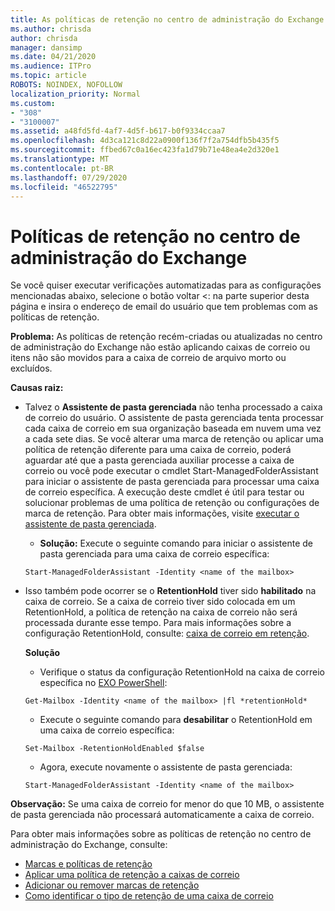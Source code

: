 ```yaml
---
title: As políticas de retenção no centro de administração do Exchange não estão funcionando
ms.author: chrisda
author: chrisda
manager: dansimp
ms.date: 04/21/2020
ms.audience: ITPro
ms.topic: article
ROBOTS: NOINDEX, NOFOLLOW
localization_priority: Normal
ms.custom:
- "308"
- "3100007"
ms.assetid: a48fd5fd-4af7-4d5f-b617-b0f9334ccaa7
ms.openlocfilehash: 4d3ca121c8d22a0900f136f7f2a754dfb5b435f5
ms.sourcegitcommit: ffbed67c0a16ec423fa1d79b71e48ea4e2d320e1
ms.translationtype: MT
ms.contentlocale: pt-BR
ms.lasthandoff: 07/29/2020
ms.locfileid: "46522795"
---
```

# <a name="retention-policies-in-exchange-admin-center"></a>Políticas de retenção no centro de administração do Exchange

Se você quiser executar verificações automatizadas para as configurações mencionadas abaixo, selecione o botão voltar <: na parte superior desta página e insira o endereço de email do usuário que tem problemas com as políticas de retenção.

 **Problema:** As políticas de retenção recém-criadas ou atualizadas no centro de administração do Exchange não estão aplicando caixas de correio ou itens não são movidos para a caixa de correio de arquivo morto ou excluídos. 
  
 **Causas raiz:**
  
- Talvez o **Assistente de pasta gerenciada** não tenha processado a caixa de correio do usuário. O assistente de pasta gerenciada tenta processar cada caixa de correio em sua organização baseada em nuvem uma vez a cada sete dias. Se você alterar uma marca de retenção ou aplicar uma política de retenção diferente para uma caixa de correio, poderá aguardar até que a pasta gerenciada auxiliar processe a caixa de correio ou você pode executar o cmdlet Start-ManagedFolderAssistant para iniciar o assistente de pasta gerenciada para processar uma caixa de correio específica. A execução deste cmdlet é útil para testar ou solucionar problemas de uma política de retenção ou configurações de marca de retenção. Para obter mais informações, visite [executar o assistente de pasta gerenciada](https://msdn.microsoft.com/library/gg271153%28v=exchsrvcs.149%29.aspx#managedfolderassist).
    
  - **Solução:** Execute o seguinte comando para iniciar o assistente de pasta gerenciada para uma caixa de correio específica:
    
  ```
  Start-ManagedFolderAssistant -Identity <name of the mailbox>
  ```

- Isso também pode ocorrer se o **RetentionHold** tiver sido **habilitado** na caixa de correio. Se a caixa de correio tiver sido colocada em um RetentionHold, a política de retenção na caixa de correio não será processada durante esse tempo. Para mais informações sobre a configuração RetentionHold, consulte: [caixa de correio em retenção](https://docs.microsoft.com/exchange/security-and-compliance/messaging-records-management/mailbox-retention-hold).
    
    **Solução**
    
  - Verifique o status da configuração RetentionHold na caixa de correio específica no [EXO PowerShell](https://docs.microsoft.com/powershell/exchange/exchange-online/connect-to-exchange-online-powershell/connect-to-exchange-online-powershell?view=exchange-ps):
    
  ```
  Get-Mailbox -Identity <name of the mailbox> |fl *retentionHold*
  ```

  - Execute o seguinte comando para **desabilitar** o RetentionHold em uma caixa de correio específica:
    
  ```
  Set-Mailbox -RetentionHoldEnabled $false
  ```

  - Agora, execute novamente o assistente de pasta gerenciada:
    
  ```
  Start-ManagedFolderAssistant -Identity <name of the mailbox>
  ```

 **Observação:** Se uma caixa de correio for menor do que 10 MB, o assistente de pasta gerenciada não processará automaticamente a caixa de correio.
 
Para obter mais informações sobre as políticas de retenção no centro de administração do Exchange, consulte:
- [Marcas e políticas de retenção](https://docs.microsoft.com/exchange/security-and-compliance/messaging-records-management/retention-tags-and-policies)
- [Aplicar uma política de retenção a caixas de correio](https://docs.microsoft.com/exchange/security-and-compliance/messaging-records-management/apply-retention-policy)
- [Adicionar ou remover marcas de retenção](https://docs.microsoft.com/exchange/security-and-compliance/messaging-records-management/add-or-remove-retention-tags)
- [Como identificar o tipo de retenção de uma caixa de correio](https://docs.microsoft.com/microsoft-365/compliance/identify-a-hold-on-an-exchange-online-mailbox)

